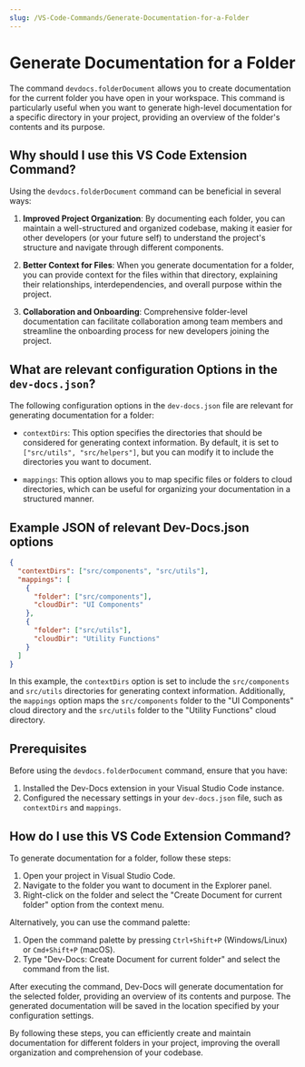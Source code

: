 ```yaml
---
slug: /VS-Code-Commands/Generate-Documentation-for-a-Folder
---
```


# Generate Documentation for a Folder

The command `devdocs.folderDocument` allows you to create documentation for the current folder you have open in your workspace. This command is particularly useful when you want to generate high-level documentation for a specific directory in your project, providing an overview of the folder's contents and its purpose.

## Why should I use this VS Code Extension Command?

Using the `devdocs.folderDocument` command can be beneficial in several ways:

1. **Improved Project Organization**: By documenting each folder, you can maintain a well-structured and organized codebase, making it easier for other developers (or your future self) to understand the project's structure and navigate through different components.

2. **Better Context for Files**: When you generate documentation for a folder, you can provide context for the files within that directory, explaining their relationships, interdependencies, and overall purpose within the project.

3. **Collaboration and Onboarding**: Comprehensive folder-level documentation can facilitate collaboration among team members and streamline the onboarding process for new developers joining the project.

## What are relevant configuration Options in the `dev-docs.json`?

The following configuration options in the `dev-docs.json` file are relevant for generating documentation for a folder:

- `contextDirs`: This option specifies the directories that should be considered for generating context information. By default, it is set to `["src/utils", "src/helpers"]`, but you can modify it to include the directories you want to document.

- `mappings`: This option allows you to map specific files or folders to cloud directories, which can be useful for organizing your documentation in a structured manner.

## Example JSON of relevant Dev-Docs.json options

```json
{
  "contextDirs": ["src/components", "src/utils"],
  "mappings": [
    {
      "folder": ["src/components"],
      "cloudDir": "UI Components"
    },
    {
      "folder": ["src/utils"],
      "cloudDir": "Utility Functions"
    }
  ]
}
```

In this example, the `contextDirs` option is set to include the `src/components` and `src/utils` directories for generating context information. Additionally, the `mappings` option maps the `src/components` folder to the "UI Components" cloud directory and the `src/utils` folder to the "Utility Functions" cloud directory.

## Prerequisites

Before using the `devdocs.folderDocument` command, ensure that you have:

1. Installed the Dev-Docs extension in your Visual Studio Code instance.
2. Configured the necessary settings in your `dev-docs.json` file, such as `contextDirs` and `mappings`.

## How do I use this VS Code Extension Command?

To generate documentation for a folder, follow these steps:

1. Open your project in Visual Studio Code.
2. Navigate to the folder you want to document in the Explorer panel.
3. Right-click on the folder and select the "Create Document for current folder" option from the context menu.

Alternatively, you can use the command palette:

1. Open the command palette by pressing `Ctrl+Shift+P` (Windows/Linux) or `Cmd+Shift+P` (macOS).
2. Type "Dev-Docs: Create Document for current folder" and select the command from the list.

After executing the command, Dev-Docs will generate documentation for the selected folder, providing an overview of its contents and purpose. The generated documentation will be saved in the location specified by your configuration settings.

By following these steps, you can efficiently create and maintain documentation for different folders in your project, improving the overall organization and comprehension of your codebase.
  
  